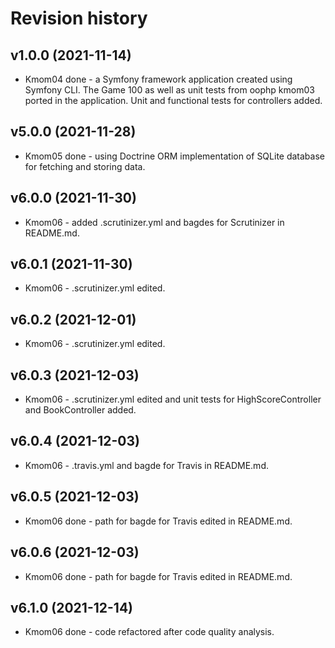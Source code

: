 Revision history
==================

v1.0.0 (2021-11-14)
-------------------
* Kmom04 done - a Symfony framework application created using Symfony CLI. The Game 100 as well as unit tests from oophp kmom03 ported in the application. Unit and functional tests for controllers added.

v5.0.0 (2021-11-28)
-------------------
* Kmom05 done - using Doctrine ORM implementation of SQLite database for fetching and storing data.

v6.0.0 (2021-11-30)
-------------------
* Kmom06 - added .scrutinizer.yml and bagdes for Scrutinizer in README.md.

v6.0.1 (2021-11-30)
-------------------
* Kmom06 - .scrutinizer.yml edited.

v6.0.2 (2021-12-01)
-------------------
* Kmom06 - .scrutinizer.yml edited.

v6.0.3 (2021-12-03)
-------------------
* Kmom06 - .scrutinizer.yml edited and unit tests for HighScoreController and BookController added.

v6.0.4 (2021-12-03)
-------------------
* Kmom06 - .travis.yml and bagde for Travis in README.md.

v6.0.5 (2021-12-03)
-------------------
* Kmom06 done - path for bagde for Travis edited in README.md.

v6.0.6 (2021-12-03)
-------------------
* Kmom06 done - path for bagde for Travis edited in README.md.

v6.1.0 (2021-12-14)
-------------------
* Kmom06 done - code refactored after code quality analysis.
